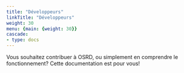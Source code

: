 ```yaml
---
title: "Développeurs"
linkTitle: "Développeurs"
weight: 30
menu: {main: {weight: 30}}
cascade:
- type: docs
---
```


Vous souhaitez contribuer à OSRD, ou simplement en comprendre le fonctionnement? Cette documentation est pour vous!
